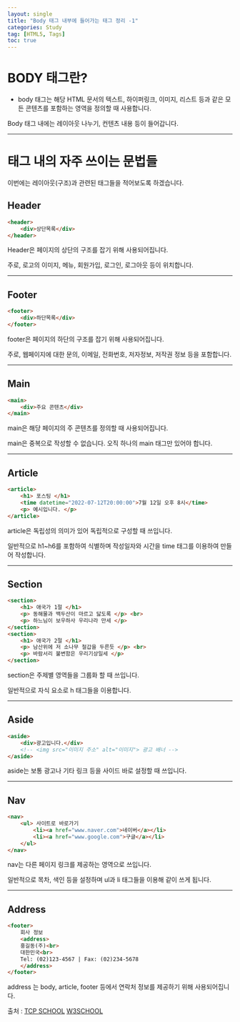 ```yaml
---
layout: single
title: "Body 태그 내부에 들어가는 태그 정리 -1"
categories: Study
tag: [HTML5, Tags]
toc: true
---
```



# BODY 태그란?
- body 태그는 해당 HTML 문서의 텍스트, 하이퍼링크, 이미지, 리스트 등과 같은 모든 콘텐츠를 포함하는 영역을 정의할 때 사용합니다.


Body 태그 내에는 레이아웃 나누기, 컨텐츠 내용 등이 들어갑니다.

---

# <Body> 태그 내의 자주 쓰이는 문법들

이번에는 레이아웃(구조)과 관련된 태그들을 적어보도록 하겠습니다.

## Header

```html
<header>
    <div>상단목록</div>
</header>
```

Header은 페이지의 상단의 구조를 잡기 위해 사용되어집니다. 

주로, 로고의 이미지, 메뉴, 회원가입, 로그인, 로그아웃 등이 위치합니다.

---

## Footer
```html
<footer>
    <div>하단목록</div>
</footer>
```

footer은 페이지의 하단의 구조를 잡기 위해 사용되어집니다.

주로, 웹페이지에 대한 문의, 이메일, 전화번호, 저자정보, 저작권 정보 등을 포함합니다.

---

## Main
```html
<main>
    <div>주요 콘텐츠</div>
</main>
```

main은 해당 페이지의 주 콘텐츠를 정의할 때 사용되어집니다.

main은 중복으로 작성할 수 없습니다. 오직 하나의 main 태그만 있어야 합니다.

---

## Article
```html
<article>
    <h1> 포스팅 </h1>
    <time datetime="2022-07-12T20:00:00">7월 12일 오후 8시</time>
    <p> 예시입니다. </p>
</article>
```
article은 독립성의 의미가 있어 독립적으로 구성할 때 쓰입니다.

일반적으로 h1~h6를 포함하여 식별하며 작성일자와 시간을 time 태그를 이용하여 만들어 작성합니다.

---

## Section
```html
<section>
    <h1> 애국가 1절 </h1>
    <p> 동해물과 백두산이 마르고 닳도록 </p> <br>
    <p> 하느님이 보우하사 우리나라 만세 </p>
</section>
<section>
    <h1> 애국가 2절 </h1>
    <p> 남산위에 저 소나무 철갑을 두른듯 </p> <br>
    <p> 바람서리 불변함은 우리기상일세 </p>
</section>
```
section은 주제별 영역들을 그룹화 할 때 쓰입니다.

일반적으로 자식 요소로 h 태그들을 이용합니다.

---

## Aside
```html
<aside>
    <div>광고입니다.</div>
    <!-- <img src="이미지 주소" alt="이미지"> 광고 배너 -->
</aside>
```
aside는 보통 광고나 기타 링크 등을 사이드 바로 설정할 때 쓰입니다.

---

## Nav
```html
<nav>
    <ul> 사이트로 바로가기
        <li><a href="www.naver.com">네이버</a></li>
        <li><a href="www.google.com">구글</a></li>
    </ul>
</nav>
```

nav는 다른 페이지 링크를 제공하는 영역으로 쓰입니다.

일반적으로 목차, 색인 등을 설정하며 ul과 li 태그들을 이용해 같이 쓰게 됩니다.

---

## Address
```html
<footer>
    회사 정보
    <address>      
    홍길동(주)<br>
    대한민국<br>
    Tel: (02)123-4567 | Fax: (02)234-5678
    </address>
</footer>
```

address 는 body, article, footer 등에서 연락처 정보를 제공하기 위해 사용되어집니다.



출처 :  [TCP SCHOOL](http://www.tcpschool.com/)  [W3SCHOOL](https://www.w3schools.com/)